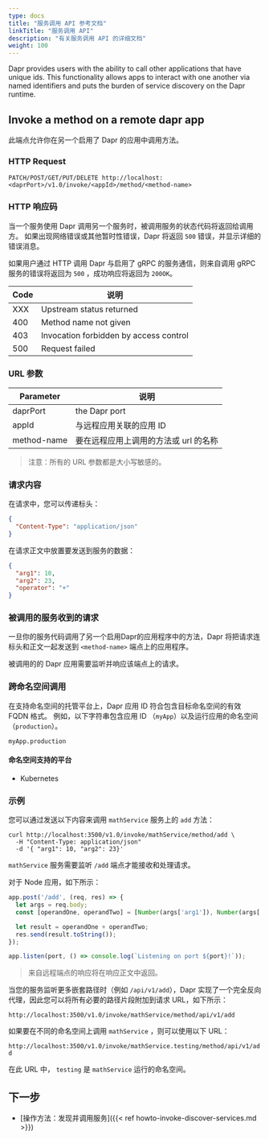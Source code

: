 ```yaml
---
type: docs
title: "服务调用 API 参考文档"
linkTitle: "服务调用 API"
description: "有关服务调用 API 的详细文档"
weight: 100
---
```


Dapr provides users with the ability to call other applications that have unique ids. This functionality allows apps to interact with one another via named identifiers and puts the burden of service discovery on the Dapr runtime.

## Invoke a method on a remote dapr app

此端点允许你在另一个启用了 Dapr 的应用中调用方法。

### HTTP Request

```
PATCH/POST/GET/PUT/DELETE http://localhost:<daprPort>/v1.0/invoke/<appId>/method/<method-name>
```

### HTTP 响应码

当一个服务使用 Dapr 调用另一个服务时，被调用服务的状态代码将返回给调用方。 如果出现网络错误或其他暂时性错误，Dapr 将返回 `500` 错误，并显示详细的错误消息。

如果用户通过 HTTP 调用 Dapr 与启用了 gRPC 的服务通信，则来自调用 gRPC 服务的错误将返回为 `500` ，成功响应将返回为 `200OK`。

| Code | 说明                                     |
| ---- | -------------------------------------- |
| XXX  | Upstream status returned               |
| 400  | Method name not given                  |
| 403  | Invocation forbidden by access control |
| 500  | Request failed                         |

### URL 参数

| Parameter   | 说明                    |
| ----------- | --------------------- |
| daprPort    | the Dapr port         |
| appId       | 与远程应用关联的应用 ID         |
| method-name | 要在远程应用上调用的方法或 url 的名称 |

> 注意：所有的 URL 参数都是大小写敏感的。

### 请求内容

在请求中，您可以传递标头：

```json
{
  "Content-Type": "application/json"
}
```

在请求正文中放置要发送到服务的数据：

```json
{
  "arg1": 10,
  "arg2": 23,
  "operator": "+"
}
```

### 被调用的服务收到的请求

一旦你的服务代码调用了另一个启用Dapr的应用程序中的方法，Dapr 将把请求连标头和正文一起发送到 `<method-name>` 端点上的应用程序。

被调用的的 Dapr 应用需要监听并响应该端点上的请求。

### 跨命名空间调用

在支持命名空间的托管平台上，Dapr 应用 ID 符合包含目标命名空间的有效 FQDN 格式。 例如，以下字符串包含应用 ID （`myApp`）以及运行应用的命名空间 （`production`）。

```
myApp.production
```

#### 命名空间支持的平台

- Kubernetes

### 示例

您可以通过发送以下内容来调用 `mathService` 服务上的 `add` 方法：

```shell
curl http://localhost:3500/v1.0/invoke/mathService/method/add \
  -H "Content-Type: application/json"
  -d '{ "arg1": 10, "arg2": 23}'
```

`mathService` 服务需要监听 `/add` 端点才能接收和处理请求。

对于 Node 应用，如下所示：

```js
app.post('/add', (req, res) => {
  let args = req.body;
  const [operandOne, operandTwo] = [Number(args['arg1']), Number(args['arg2'])];

  let result = operandOne + operandTwo;
  res.send(result.toString());
});

app.listen(port, () => console.log(`Listening on port ${port}!`));
```

> 来自远程端点的响应将在响应正文中返回。

当您的服务监听更多嵌套路径时（例如 `/api/v1/add`），Dapr 实现了一个完全反向代理，因此您可以将所有必要的路径片段附加到请求 URL，如下所示：

`http://localhost:3500/v1.0/invoke/mathService/method/api/v1/add`

如果要在不同的命名空间上调用 `mathService` ，则可以使用以下 URL：

`http://localhost:3500/v1.0/invoke/mathService.testing/method/api/v1/add`

在此 URL 中， `testing` 是 `mathService` 运行的命名空间。

## 下一步
- [操作方法：发现并调用服务]({{< ref howto-invoke-discover-services.md >}})
